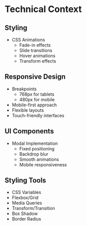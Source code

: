 # Technical Context

## Styling
- CSS Animations
  - Fade-in effects
  - Slide transitions
  - Hover animations
  - Transform effects

## Responsive Design
- Breakpoints
  - 768px for tablets
  - 480px for mobile
- Mobile-first approach
- Flexible layouts
- Touch-friendly interfaces

## UI Components
- Modal Implementation
  - Fixed positioning
  - Backdrop blur
  - Smooth animations
  - Mobile responsiveness

## Styling Tools
- CSS Variables
- Flexbox/Grid
- Media Queries
- Transform/Transition
- Box Shadow
- Border Radius 